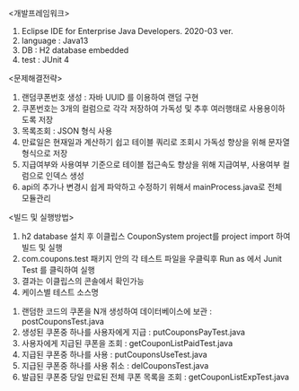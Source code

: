 <개발프레임워크>
1. Eclipse IDE for Enterprise Java Developers. 2020-03 ver.
2. language : Java13
3. DB : H2 database embedded
4. test : JUnit 4

<문제해결전략>
1. 랜덤쿠폰번호 생성 : 자바 UUID 를 이용하여 랜덤 구현 
2. 쿠폰번호는 3개의 컬럼으로 각각 저장하여 가독성 및 추후 여러행태로 사용용이하도록
저장 
3. 목록조회 : JSON 형식 사용 
4. 만료일은 현재일과 계산하기 쉽고 테이블 쿼리로 조회시 가독성 향상을 위해 문자열 형식으로 저장 
5. 지급여부와 사용여부 기준으로 테이블 접근속도 향상을 위해 지급여부, 사용여부 컬럼으로
인덱스 생성
6. api의 추가나 변경시 쉽게 파악하고 수정하기 위해서 mainProcess.java로 전체 모듈관리

<빌드 및 실행방법>
1. h2 database 설치 후 이클립스 CouponSystem project를 project import 하여 빌드 및 실행 
2. com.coupons.test 패키지 안의 각 테스트 파일을 우클릭후 Run as 에서 Junit Test 를 클릭하여 실행 
3. 결과는 이클립스의 콘솔에서 확인가능 
4. 케이스별 테스트 소스명 
1) 랜덤한 코드의 쿠폰을 N개 생성하여 데이터베이스에 보관 : postCouponsTest.java
2) 생성된 쿠폰중 하나를 사용자에게 지급 : putCouponsPayTest.java
3) 사용자에게 지급된 쿠폰을 조회 : getCouponListPaidTest.java
4) 지급된 쿠폰중 하나를 사용 : putCouponsUseTest.java
5) 지급된 쿠폰중 하나를 사용 취소 : delCouponsTest.java
6) 발급된 쿠폰중 당일 만료된 전체 쿠폰 목록을 조회 : getCouponListExpTest.java